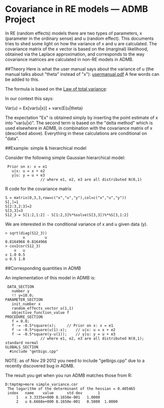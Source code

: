 # Covariance in RE models — ADMB Project
In RE (random effects) models there are two types of parameters, x (parameter in the ordinary sense) and u (random effect). This documents tries to shed some light on how the variance of x and u are calculated. The covariance matrix of the x vector is based on the (marginal) likelihood, obtained via the Laplace approximation, and corresponds to the way covariance matrices are calculated in non-RE models in ADMB.

##Theory
Here is what the user manual says about the variance of u (the manual talks about "theta" instead of "x"): [usermanual.pdf][1] A few words can be added to this.

The formula is based on the [Law of total variance][2]:

In our context this says:

Var(u) = Ex[var(u|x)] + varx(E(u|theta)

The expectation "Ex" is obtained simply by inserting the point estimate of x into "var(u|x)". The second term is based on the "delta method" which is used elsewhere in ADMB, in combination with the covariance matrix of x (described above). Everything in these calculations are conditional on "data".

##Example: simple & hierarchical model

Consider the following simple Gaussian hierarchical model:

     Prior on x: x = e1
       u|x: u = x + e2
       y|u: y = u + e3
    				// where e1, e2, e3 are all distributed N(0,1)

R code for the covariance matrix

    S = matrix(0,3,3,row=c("x","u","y"),col=c("x","u","y"))
    S[,]=1
    S[2:3,2:3]=2
    S[3,3]=3
    S12_3 = S[1:2,1:2] - S[1:2,3]%*%solve(S[3,3])%*%S[3,1:2]

We are interested in the conditional variance of x and u given data (y).

    > sqrt(diag(S12_3))
            x         u
    0.8164966 0.8164966
    > cov2cor(S12_3)
        x   u
    x 1.0 0.5
    u 0.5 1.0

 

##Corresponding quantities in ADMB

An implementation of this model in ADMB is:

     DATA_SECTION
       number y
       !! y=10.0;
    PARAMETER_SECTION
       init_number x
       random_effects_vector u(1,1)
       objective_function_value f
    PROCEDURE_SECTION
       f = 0.0;
       f -= -0.5*square(x);	 	// Prior on x: x = e1
       f -= -0.5*square(u(1)-x);    // u|x: u = x + e2
       f -= -0.5*square(y-u(1));    // y|u: y = u + e3
    				// where e1, e2, e3 are all distributed N(0,1); standard normal
    GLOBALS_SECTION
      #include "getbigs.cpp"

NOTE: as of Nov 29 2012 you need to include "getbigs.cpp" due to a recently discovered bug in ADMB.

The result you get when you run ADMB matches those from R:

    D:tmptmp>more simple_variance.cor
     The logarithm of the determinant of the hessian = 0.405465
     index   name    value      std dev       1
         1   x 3.3335e+000 8.1650e-001   1.0000
         2   u 6.6668e+000 8.1650e-001   0.5000  1.0000

[1]: usermanual.pdf "usermanual.pdf"
[2]: https://en.wikipedia.org/wiki/Law_of_total_variance

